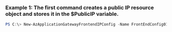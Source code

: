 ### Example 1: The first command creates a public IP resource object and stores it in the $PublicIP variable.
```powershell
PS C:\> New-AzApplicationGatewayFrontendIPConfig -Name FrontEndConfig01 -PublicIPAddress $PublicIP
```

